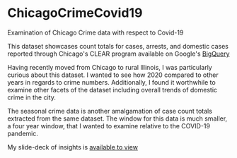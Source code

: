 # ChicagoCrimeCovid19
Examination of Chicago Crime data with respect to Covid-19

This dataset showcases count totals for cases, arrests, and domestic cases reported through Chicago's CLEAR program available on Google's [BigQuery](https://console.cloud.google.com/bigquery?p=bigquery-public-data&d=chicago_crime&page=dataset&project=chicago-crime-investigation)

Having recently moved from Chicago to rural Illinois, I was particularly curious about this dataset.  I wanted to see how 2020 compared to other years in regards to crime numbers.  Additionally, I found it worthwhile to examine other facets of the dataset including overall trends of domestic crime in the city.  

The seasonal crime data is another amalgamation of case count totals extracted from the same dataset.  The window for this data is much smaller, a four year window, that I wanted to examine relative to the COVID-19 pandemic.

My slide-deck of insights is [available to view](https://docs.google.com/presentation/d/1EkEKL4w-sio-vKzuiF7SLnXQOpgo1582otBITb4PNwU/edit?usp=sharing)
